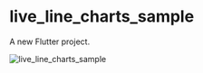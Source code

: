 # live_line_charts_sample

A new Flutter project.

![live_line_charts_sample](output/netflixclone/final_60e0441c93aaac0113300366_838586.gif)
